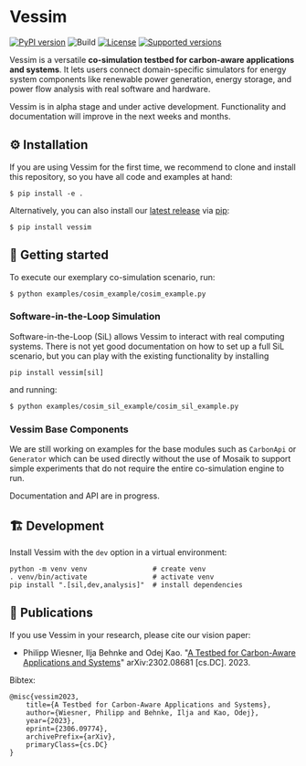 # Vessim

[![PyPI version](https://img.shields.io/pypi/v/vessim.svg?color=52c72b)](https://pypi.org/project/vessim/)
![Build](https://github.com/dos-group/vessim/actions/workflows/vessim-ci.yml/badge.svg)
[![License](https://img.shields.io/pypi/l/vessim.svg)](https://pypi.org/project/vessim/)
[![Supported versions](https://img.shields.io/pypi/pyversions/vessim.svg)](https://pypi.org/project/vessim/)

Vessim is a versatile **co-simulation testbed for carbon-aware applications and systems**.
It lets users connect domain-specific simulators for energy system components like renewable power generation, 
energy storage, and power flow analysis with real software and hardware.

Vessim is in alpha stage and under active development.
Functionality and documentation will improve in the next weeks and months.


## ⚙️ Installation

If you are using Vessim for the first time, we recommend to clone and install this repository, so you have all
code and examples at hand:

```
$ pip install -e .
```

Alternatively, you can also install our [latest release](https://pypi.org/project/vessim/) 
via [pip](https://pip.pypa.io/en/stable/quickstart/):

```
$ pip install vessim
```


## 🚀 Getting started

To execute our exemplary co-simulation scenario, run:

```
$ python examples/cosim_example/cosim_example.py
```


### Software-in-the-Loop Simulation

Software-in-the-Loop (SiL) allows Vessim to interact with real computing systems.
There is not yet good documentation on how to set up a full SiL scenario, but you can play with the existing
functionality by installing 

```
pip install vessim[sil]
```

and running:

```
$ python examples/cosim_sil_example/cosim_sil_example.py
```


### Vessim Base Components

We are still working on examples for the base modules such as `CarbonApi` or `Generator` which can be used directly
without the use of Mosaik to support simple experiments that do not require the entire co-simulation engine to run.

Documentation and API are in progress.


## 🏗️ Development

Install Vessim with the `dev` option in a virtual environment:

```
python -m venv venv                # create venv
. venv/bin/activate                # activate venv
pip install ".[sil,dev,analysis]"  # install dependencies
```


## 📖 Publications

If you use Vessim in your research, please cite our vision paper:

- Philipp Wiesner, Ilja Behnke and Odej Kao. "[A Testbed for Carbon-Aware Applications and Systems](https://arxiv.org/pdf/2306.09774.pdf)" arXiv:2302.08681 [cs.DC]. 2023.

Bibtex:
```
@misc{vessim2023,
    title={A Testbed for Carbon-Aware Applications and Systems}, 
    author={Wiesner, Philipp and Behnke, Ilja and Kao, Odej},
    year={2023},
    eprint={2306.09774},
    archivePrefix={arXiv},
    primaryClass={cs.DC}
}
```
